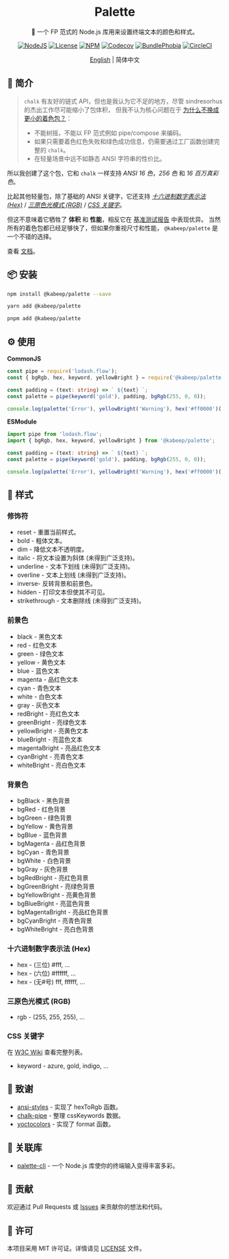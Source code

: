 <div align="center">

<h1>Palette</h1>

🎨 一个 FP 范式的 Node.js 库用来设置终端文本的颜色和样式。

[![NodeJS][node-image]][node-url]
[![License][license-image]][license-url]
[![NPM][npm-image]][npm-url]
[![Codecov][codecov-image]][codecov-url]
[![BundlePhobia][bundle-phobia-image]][bundle-phobia-url]
[![CircleCI][circleci-image]][circleci-url]

[English][en-us-url] | 简体中文

</div>

## 📖 简介

> `chalk` 有友好的链式 API，但也是我认为它不足的地方，尽管 sindresorhus 的杰出工作尽可能缩小了包体积，
> 但我不认为核心问题在于 [为什么不换成更小的着色包？][chalk-faq-url]：
> - 不能树摇，不能以 FP 范式例如 pipe/compose 来编码。
> - 如果只需要着色红色失败和绿色成功信息，仍需要通过工厂函数创建完整的 `chalk`。
> - 在轻量场景中远不如静态 ANSI 字符串的性价比。

所以我创建了这个包，它和 `chalk` 一样支持 _ANSI 16 色_，_256 色_ 和 _16 百万真彩色_。

比起其他轻量包，除了基础的 ANSI 关键字，它还支持 _[十六进制数字表示法 (Hex)][hex-triplet-url]_ /
_[三原色光模式 (RGB)][rgb-model-url]_ / _[CSS 关键字][css-keywords-url]_。

但这不意味着它牺牲了 **体积** 和 **性能**，相反它在 [基准测试报告][perf-zh-cn-url] 中表现优异。
当然所有的着色包都已经足够快了，但如果你重视尺寸和性能， `@kabeep/palette` 是一个不错的选择。

查看 [文档][docs-url]。

## 📦 安装

```bash
npm install @kabeep/palette --save
```

```bash
yarn add @kabeep/palette
```

```bash
pnpm add @kabeep/palette
```

## ⚙️ 使用

**CommonJS**

```typescript
const pipe = require('lodash.flow');
const { bgRgb, hex, keyword, yellowBright } = require('@kabeep/palette');

const padding = (text: string) => ` ${text} `;
const palette = pipe(keyword('gold'), padding, bgRgb(255, 0, 0));

console.log(palette('Error'), yellowBright('Warning'), hex('#ff0000')('Message'));
```

**ESModule**

```typescript
import pipe from 'lodash.flow';
import { bgRgb, hex, keyword, yellowBright } from '@kabeep/palette';

const padding = (text: string) => ` ${text} `;
const palette = pipe(keyword('gold'), padding, bgRgb(255, 0, 0));

console.log(palette('Error'), yellowBright('Warning'), hex('#ff0000')('Message'));
```

## 🌈 样式

### 修饰符

- reset - 重置当前样式。
- bold - 粗体文本。
- dim - 降低文本不透明度。
- italic - 将文本设置为斜体 (未得到广泛支持)。
- underline - 文本下划线 (未得到广泛支持)。
- overline - 文本上划线 (未得到广泛支持)。
- inverse- 反转背景和前景色。
- hidden - 打印文本但使其不可见。
- strikethrough - 文本删除线 (未得到广泛支持)。

### 前景色

- black - 黑色文本
- red - 红色文本
- green - 绿色文本
- yellow - 黄色文本
- blue - 蓝色文本
- magenta - 品红色文本
- cyan - 青色文本
- white - 白色文本
- gray - 灰色文本
- redBright - 亮红色文本
- greenBright - 亮绿色文本
- yellowBright - 亮黄色文本
- blueBright - 亮蓝色文本
- magentaBright - 亮品红色文本
- cyanBright - 亮青色文本
- whiteBright - 亮白色文本

### 背景色

- bgBlack - 黑色背景
- bgRed - 红色背景
- bgGreen - 绿色背景
- bgYellow - 黄色背景
- bgBlue - 蓝色背景
- bgMagenta - 品红色背景
- bgCyan - 青色背景
- bgWhite - 白色背景
- bgGray - 灰色背景
- bgRedBright - 亮红色背景
- bgGreenBright - 亮绿色背景
- bgYellowBright - 亮黄色背景
- bgBlueBright - 亮蓝色背景
- bgMagentaBright - 亮品红色背景
- bgCyanBright - 亮青色背景
- bgWhiteBright - 亮白色背景

### 十六进制数字表示法 (Hex)

- hex - (三位) #fff, ...
- hex - (六位) #ffffff, ...
- hex - (无#号) fff, ffffff, ...

### 三原色光模式 (RGB)

- rgb - (255, 255, 255), ...

### CSS 关键字

在 [W3C Wiki][css-keywords-url] 查看完整列表。

- keyword - azure, gold, indigo, ...

## 💐 致谢

- [ansi-styles][ansi-styles-url] - 实现了 hexToRgb 函数。
- [chalk-pipe][chalk-pipe-url] - 整理 cssKeywords 数据。
- [yoctocolors][yoctocolors-url] - 实现了 format 函数。

## 🔗 关联库

- [palette-cli][palette-cli-url] - 一个 Node.js 库使你的终端输入变得丰富多彩。

## 🤝 贡献

欢迎通过 Pull Requests 或 [Issues][issues-url] 来贡献你的想法和代码。

## 📄 许可

本项目采用 MIT 许可证。详情请见 [LICENSE][license-url] 文件。


[node-image]: https://img.shields.io/node/v/%40kabeep%2Fpalette?color=lightseagreen "Node.js Version"
[node-url]: https://nodejs.org

[npm-image]: https://img.shields.io/npm/d18m/%40kabeep%2Fpalette?color=cornflowerblue "NPM Downloads"
[npm-url]: https://www.npmjs.com/package/@kabeep/palette

[codecov-image]: https://img.shields.io/codecov/c/github/kabeep/palette?logo=codecov&color=mediumvioletred "Test Coverage"
[codecov-url]: https://codecov.io/gh/kabeep/palette

[bundle-phobia-image]: https://img.shields.io/bundlephobia/minzip/@kabeep/palette "Bundle Size"
[bundle-phobia-url]: https://bundlephobia.com/package/@kabeep/palette

[circleci-image]: https://dl.circleci.com/status-badge/img/gh/kabeep/palette/tree/master.svg?style=shield "Build Status"
[circleci-url]: https://dl.circleci.com/status-badge/redirect/gh/kabeep/palette/tree/master

[hex-triplet-url]: https://en.wikipedia.org/wiki/Web_colors#Hex_triplet
[rgb-model-url]: https://en.wikipedia.org/wiki/RGB_color_model
[css-keywords-url]: https://www.w3.org/wiki/CSS/Properties/color/keywords

[ansi-styles-url]: https://github.com/chalk/chalk/blob/main/source/vendor/ansi-styles/index.js#L134
[chalk-pipe-url]: https://github.com/LitoMore/chalk-pipe/blob/main/source/styles.ts
[yoctocolors-url]: https://github.com/sindresorhus/yoctocolors/blob/main/base.js#L27
[chalk-faq-url]: https://github.com/chalk/chalk?tab=readme-ov-file#why-not-switch-to-a-smaller-coloring-package
[palette-cli-url]: https://github.com/kabeep/palette-cli

[license-image]: https://img.shields.io/github/license/kabeep/palette?color=slateblue "License"
[license-url]: LICENSE

[perf-zh-cn-url]: performance/PERFORMANCE.zh-CN.md
[en-us-url]: README.md

[docs-url]: https://kabeep.github.io/palette
[issues-url]: https://github.com/kabeep/palette/issues
